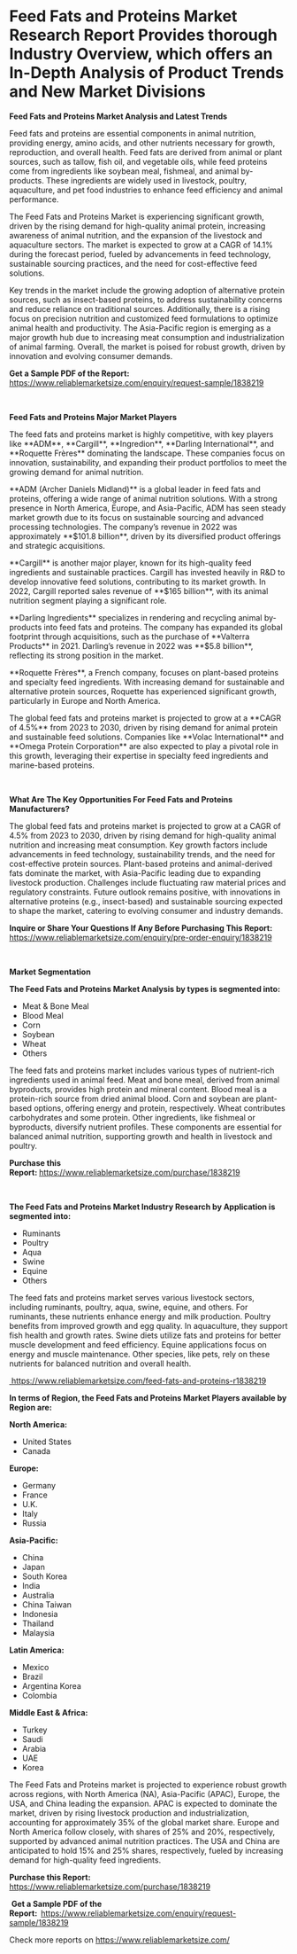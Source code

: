<p><h1>Feed Fats and Proteins Market Research Report Provides thorough Industry Overview, which offers an In-Depth Analysis of Product Trends and New Market Divisions</h1></p><p><strong>Feed Fats and Proteins Market Analysis and Latest Trends</strong></p>
<p><p>Feed fats and proteins are essential components in animal nutrition, providing energy, amino acids, and other nutrients necessary for growth, reproduction, and overall health. Feed fats are derived from animal or plant sources, such as tallow, fish oil, and vegetable oils, while feed proteins come from ingredients like soybean meal, fishmeal, and animal by-products. These ingredients are widely used in livestock, poultry, aquaculture, and pet food industries to enhance feed efficiency and animal performance.</p><p>The Feed Fats and Proteins Market is experiencing significant growth, driven by the rising demand for high-quality animal protein, increasing awareness of animal nutrition, and the expansion of the livestock and aquaculture sectors. The market is expected to grow at a CAGR of 14.1% during the forecast period, fueled by advancements in feed technology, sustainable sourcing practices, and the need for cost-effective feed solutions.</p><p>Key trends in the market include the growing adoption of alternative protein sources, such as insect-based proteins, to address sustainability concerns and reduce reliance on traditional sources. Additionally, there is a rising focus on precision nutrition and customized feed formulations to optimize animal health and productivity. The Asia-Pacific region is emerging as a major growth hub due to increasing meat consumption and industrialization of animal farming. Overall, the market is poised for robust growth, driven by innovation and evolving consumer demands.</p></p>
<p><strong>Get a Sample PDF of the Report:&nbsp;</strong> <a href="https://www.reliablemarketsize.com/enquiry/request-sample/1838219?utm_campaign=1939&utm_medium=2&utm_source=Github&utm_content=ia&utm_term=21012025&utm_id=feed-fats-and-proteins">https://www.reliablemarketsize.com/enquiry/request-sample/1838219</a></p>
<p>&nbsp;</p>
<p><strong>Feed Fats and Proteins Major Market Players</strong></p>
<p><p>The feed fats and proteins market is highly competitive, with key players like **ADM**, **Cargill**, **Ingredion**, **Darling International**, and **Roquette Frères** dominating the landscape. These companies focus on innovation, sustainability, and expanding their product portfolios to meet the growing demand for animal nutrition.</p><p>**ADM (Archer Daniels Midland)** is a global leader in feed fats and proteins, offering a wide range of animal nutrition solutions. With a strong presence in North America, Europe, and Asia-Pacific, ADM has seen steady market growth due to its focus on sustainable sourcing and advanced processing technologies. The company’s revenue in 2022 was approximately **$101.8 billion**, driven by its diversified product offerings and strategic acquisitions.</p><p>**Cargill** is another major player, known for its high-quality feed ingredients and sustainable practices. Cargill has invested heavily in R&D to develop innovative feed solutions, contributing to its market growth. In 2022, Cargill reported sales revenue of **$165 billion**, with its animal nutrition segment playing a significant role.</p><p>**Darling Ingredients** specializes in rendering and recycling animal by-products into feed fats and proteins. The company has expanded its global footprint through acquisitions, such as the purchase of **Valterra Products** in 2021. Darling’s revenue in 2022 was **$5.8 billion**, reflecting its strong position in the market.</p><p>**Roquette Frères**, a French company, focuses on plant-based proteins and specialty feed ingredients. With increasing demand for sustainable and alternative protein sources, Roquette has experienced significant growth, particularly in Europe and North America.</p><p>The global feed fats and proteins market is projected to grow at a **CAGR of 4.5%** from 2023 to 2030, driven by rising demand for animal protein and sustainable feed solutions. Companies like **Volac International** and **Omega Protein Corporation** are also expected to play a pivotal role in this growth, leveraging their expertise in specialty feed ingredients and marine-based proteins.</p></p>
<p>&nbsp;</p>
<p><strong>What Are The Key Opportunities For Feed Fats and Proteins Manufacturers?</strong></p>
<p><p>The global feed fats and proteins market is projected to grow at a CAGR of 4.5% from 2023 to 2030, driven by rising demand for high-quality animal nutrition and increasing meat consumption. Key growth factors include advancements in feed technology, sustainability trends, and the need for cost-effective protein sources. Plant-based proteins and animal-derived fats dominate the market, with Asia-Pacific leading due to expanding livestock production. Challenges include fluctuating raw material prices and regulatory constraints. Future outlook remains positive, with innovations in alternative proteins (e.g., insect-based) and sustainable sourcing expected to shape the market, catering to evolving consumer and industry demands.</p></p>
<p><strong>Inquire or Share Your Questions If Any Before Purchasing This Report:</strong> <a href="https://www.reliablemarketsize.com/enquiry/pre-order-enquiry/1838219?utm_campaign=1939&utm_medium=2&utm_source=Github&utm_content=ia&utm_term=21012025&utm_id=feed-fats-and-proteins">https://www.reliablemarketsize.com/enquiry/pre-order-enquiry/1838219</a></p>
<p>&nbsp;</p>
<p><strong>Market Segmentation</strong></p>
<p><strong>The Feed Fats and Proteins Market Analysis by types is segmented into:</strong></p>
<p><ul><li>Meat & Bone Meal</li><li>Blood Meal</li><li>Corn</li><li>Soybean</li><li>Wheat</li><li>Others</li></ul></p>
<p><p>The feed fats and proteins market includes various types of nutrient-rich ingredients used in animal feed. Meat and bone meal, derived from animal byproducts, provides high protein and mineral content. Blood meal is a protein-rich source from dried animal blood. Corn and soybean are plant-based options, offering energy and protein, respectively. Wheat contributes carbohydrates and some protein. Other ingredients, like fishmeal or byproducts, diversify nutrient profiles. These components are essential for balanced animal nutrition, supporting growth and health in livestock and poultry.</p></p>
<p><strong>Purchase this Report:&nbsp;</strong><a href="https://www.reliablemarketsize.com/purchase/1838219?utm_campaign=1939&utm_medium=2&utm_source=Github&utm_content=ia&utm_term=21012025&utm_id=feed-fats-and-proteins">https://www.reliablemarketsize.com/purchase/1838219</a></p>
<p>&nbsp;</p>
<p><strong>The Feed Fats and Proteins Market Industry Research by Application is segmented into:</strong></p>
<p><ul><li>Ruminants</li><li>Poultry</li><li>Aqua</li><li>Swine</li><li>Equine</li><li>Others</li></ul></p>
<p><p>The feed fats and proteins market serves various livestock sectors, including ruminants, poultry, aqua, swine, equine, and others. For ruminants, these nutrients enhance energy and milk production. Poultry benefits from improved growth and egg quality. In aquaculture, they support fish health and growth rates. Swine diets utilize fats and proteins for better muscle development and feed efficiency. Equine applications focus on energy and muscle maintenance. Other species, like pets, rely on these nutrients for balanced nutrition and overall health.</p></p>
<p><a href="https://www.reliablemarketsize.com/feed-fats-and-proteins-r1838219?utm_campaign=1939&utm_medium=2&utm_source=Github&utm_content=ia&utm_term=21012025&utm_id=feed-fats-and-proteins">&nbsp;https://www.reliablemarketsize.com/feed-fats-and-proteins-r1838219</a></p>
<p><strong>In terms of Region, the Feed Fats and Proteins Market Players available by Region are:</strong></p>
<p>
    <p> <strong> North America: </strong>
        <ul>
            <li>United States</li>
            <li>Canada</li>
        </ul>
        </p> 
    <p> <strong> Europe: </strong>
        <ul>
            <li>Germany</li>
            <li>France</li>
            <li>U.K.</li>
            <li>Italy</li>
            <li>Russia</li>
        </ul>
        </p> 
    <p> <strong> Asia-Pacific: </strong>
        <ul>
            <li>China</li>
            <li>Japan</li>
            <li>South Korea</li>
            <li>India</li>
            <li>Australia</li>
            <li>China Taiwan</li>
            <li>Indonesia</li>
            <li>Thailand</li>
            <li>Malaysia</li>
        </ul>
        </p> 
    <p> <strong> Latin America: </strong>
        <ul>
            <li>Mexico</li>
            <li>Brazil</li>
            <li>Argentina Korea</li>
            <li>Colombia</li>
        </ul>
        </p> 
    <p> <strong> Middle East & Africa: </strong>
        <ul>
            <li>Turkey</li>
            <li>Saudi</li>
            <li>Arabia</li>
            <li>UAE</li>
            <li>Korea</li>
        </ul>
    </p>
    </p>
<p><p>The Feed Fats and Proteins market is projected to experience robust growth across regions, with North America (NA), Asia-Pacific (APAC), Europe, the USA, and China leading the expansion. APAC is expected to dominate the market, driven by rising livestock production and industrialization, accounting for approximately 35% of the global market share. Europe and North America follow closely, with shares of 25% and 20%, respectively, supported by advanced animal nutrition practices. The USA and China are anticipated to hold 15% and 25% shares, respectively, fueled by increasing demand for high-quality feed ingredients.</p></p>
<p><strong>Purchase this Report: </strong><a href="https://www.reliablemarketsize.com/purchase/1838219?utm_campaign=1939&utm_medium=2&utm_source=Github&utm_content=ia&utm_term=21012025&utm_id=feed-fats-and-proteins">https://www.reliablemarketsize.com/purchase/1838219</a></p>
<p>&nbsp;<strong>Get a Sample PDF of the Report:&nbsp;&nbsp;</strong><a href="https://www.reliablemarketsize.com/enquiry/request-sample/1838219?utm_campaign=1939&utm_medium=2&utm_source=Github&utm_content=ia&utm_term=21012025&utm_id=feed-fats-and-proteins">https://www.reliablemarketsize.com/enquiry/request-sample/1838219</a></p>
<p><strong></strong></p>
<p>Check more reports on <a href="https://www.reliablemarketsize.com/?utm_campaign=1939&utm_medium=2&utm_source=Github&utm_content=ia&utm_term=21012025&utm_id=feed-fats-and-proteins">https://www.reliablemarketsize.com/</a></p>